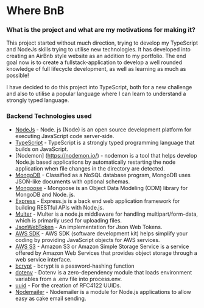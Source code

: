# Where BnB

### What is the project and what are my motivations for making it?

This project started without much direction, trying to develop my TypeScript and NodeJs skills trying to utilise new technologies. It has developed into creating an AirBnb style website as an addition to my portfolio. The end goal now is to create a fullstack-application to develop a well rounded knowledge of full lifecycle development, as well as learning as much as possible!

I have decided to do this project into TypeScript, both for a new challenge and also to utilise a popular language where I can learn to understand a strongly typed language.

### Backend Technologies used

- [NodeJs](https://nodejs.org/en/) - Node. js (Node) is an open source development platform for executing JavaScript code server-side.
- [TypeScript](https://www.typescriptlang.org/) - TypeScript is a strongly typed programming language that builds on JavaScript.
- [Nodemon] (https://nodemon.io/) - nodemon is a tool that helps develop Node.js based applications by automatically restarting the node application when file changes in the directory are detected.
- [MongoDB](https://www.mongodb.com/) - Classified as a NoSQL database program, MongoDB uses JSON-like documents with optional schemas.
- [Mongoose](https://mongoosejs.com/) - Mongoose is an Object Data Modeling (ODM) library for MongoDB and Node. js.
- [Express](https://expressjs.com/) - Express.js is a back end web application framework for building RESTful APIs with Node.js.
- [Multer](https://www.npmjs.com/package/multer) - Multer is a node.js middleware for handling multipart/form-data, which is primarily used for uploading files.
- [JsonWebToken](https://jwt.io/) - An implementation for Json Web Tokens.
- [AWS SDK](https://aws.amazon.com/sdk-for-javascript/) - AWS SDK (software development kit) helps simplify your coding by providing JavaScript objects for AWS services.
- [AWS S3](https://aws.amazon.com/s3/) - Amazon S3 or Amazon Simple Storage Service is a service offered by Amazon Web Services that provides object storage through a web service interface.
- [bcrypt](https://www.npmjs.com/package/bcrypt) - bcrypt is a password-hashing function
- [dotenv](https://www.npmjs.com/package/dotenv) - Dotenv is a zero-dependency module that loads environment variables from a .env file into process.env.
- [uuid](https://www.npmjs.com/package/uuid) - For the creation of RFC4122 UUIDs.
- [Nodemailer](https://nodemailer.com/about/) - Nodemailer is a module for Node.js applications to allow easy as cake email sending.
